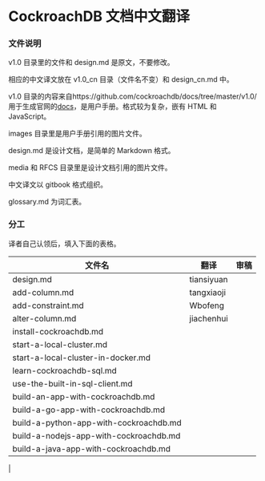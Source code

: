 # CockroachDB 文档中文翻译

### 文件说明

v1.0 目录里的文件和 design.md 是原文，不要修改。

相应的中文译文放在 v1.0_cn 目录（文件名不变）和 design_cn.md 中。

v1.0 目录的内容来自https://github.com/cockroachdb/docs/tree/master/v1.0/ 用于生成官网的[docs](https://www.cockroachlabs.com/docs/stable/)，是用户手册。格式较为复杂，嵌有 HTML 和 JavaScript。

images 目录里是用户手册引用的图片文件。

design.md 是设计文档，是简单的 Markdown 格式。

media 和 RFCS 目录里是设计文档引用的图片文件。

中文译文以 gitbook 格式组织。

glossary.md 为词汇表。

### 分工

译者自己认领后，填入下面的表格。

| 文件名     | 翻译       | 审稿     |
|------------|------------|----------|
| design.md  | tiansiyuan |          |
| add-column.md|tangxiaoji||
| add-constraint.md|Wbofeng|          |
| alter-column.md|jiachenhui|         |
| install-cockroachdb.md|    |        |
| start-a-local-cluster.md | |        |
| start-a-local-cluster-in-docker.md| |||
| learn-cockroachdb-sql.md | | |
| use-the-built-in-sql-client.md |||
| build-an-app-with-cockroachdb.md |||
| build-a-go-app-with-cockroachdb.md |||
| build-a-python-app-with-cockroachdb.md |||
| build-a-nodejs-app-with-cockroachdb.md |||
| build-a-java-app-with-cockroachdb.md |||
| 
